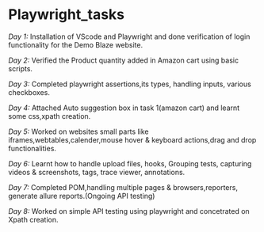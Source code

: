 # Playwright_tasks
*Day 1:* Installation of VScode and Playwright and done verification of login functionality for the Demo Blaze website.

*Day 2:* Verified the Product quantity added in Amazon cart using basic scripts.

*Day 3:* Completed playwright assertions,its types, handling inputs, various checkboxes.

*Day 4:* Attached Auto suggestion box in task 1(amazon cart) and learnt some css,xpath creation.

*Day 5:* Worked on websites small parts like iframes,webtables,calender,mouse hover & keyboard actions,drag and drop functionalities.

*Day 6:* Learnt how to handle upload files, hooks, Grouping tests, capturing videos & screenshots, tags, trace viewer, annotations.

*Day 7:* Completed POM,handling multiple pages & browsers,reporters, generate allure reports.(Ongoing API testing)

*Day 8:* Worked on simple API testing using playwright and concetrated on Xpath creation.

